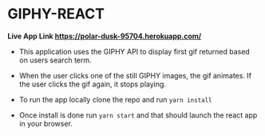 # GIPHY-REACT

**Live App Link https://polar-dusk-95704.herokuapp.com/**

*   This application uses the GIPHY API to display first gif returned based on users search term.

*   When the user clicks one of the still GIPHY images, the gif animates. If the user clicks the gif again, it stops playing.

* To run the app locally clone the repo and run `yarn install`

* Once install is done run `yarn start` and that should launch the react app in your browser.